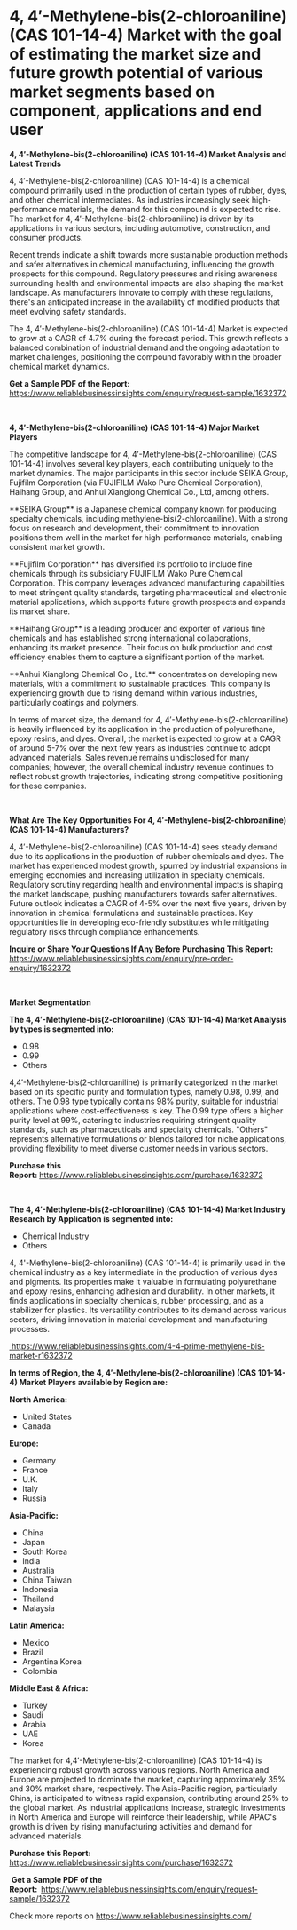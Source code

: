 <p><h1>4, 4′-Methylene-bis(2-chloroaniline) (CAS 101-14-4) Market with the goal of estimating the market size and future growth potential of various market segments based on component, applications and end user</h1></p><p><strong>4, 4′-Methylene-bis(2-chloroaniline) (CAS 101-14-4) Market Analysis and Latest Trends</strong></p>
<p><p>4, 4′-Methylene-bis(2-chloroaniline) (CAS 101-14-4) is a chemical compound primarily used in the production of certain types of rubber, dyes, and other chemical intermediates. As industries increasingly seek high-performance materials, the demand for this compound is expected to rise. The market for 4, 4′-Methylene-bis(2-chloroaniline) is driven by its applications in various sectors, including automotive, construction, and consumer products.</p><p>Recent trends indicate a shift towards more sustainable production methods and safer alternatives in chemical manufacturing, influencing the growth prospects for this compound. Regulatory pressures and rising awareness surrounding health and environmental impacts are also shaping the market landscape. As manufacturers innovate to comply with these regulations, there's an anticipated increase in the availability of modified products that meet evolving safety standards.</p><p>The 4, 4′-Methylene-bis(2-chloroaniline) (CAS 101-14-4) Market is expected to grow at a CAGR of 4.7% during the forecast period. This growth reflects a balanced combination of industrial demand and the ongoing adaptation to market challenges, positioning the compound favorably within the broader chemical market dynamics.</p></p>
<p><strong>Get a Sample PDF of the Report:&nbsp;</strong> <a href="https://www.reliablebusinessinsights.com/enquiry/request-sample/1632372?utm_campaign=2246&utm_medium=2&utm_source=Github&utm_content=ia&utm_term=29032025&utm_id=4-4-methylene-bis2-chloroaniline-cas-101-14-4">https://www.reliablebusinessinsights.com/enquiry/request-sample/1632372</a></p>
<p>&nbsp;</p>
<p><strong>4, 4′-Methylene-bis(2-chloroaniline) (CAS 101-14-4) Major Market Players</strong></p>
<p><p>The competitive landscape for 4, 4′-Methylene-bis(2-chloroaniline) (CAS 101-14-4) involves several key players, each contributing uniquely to the market dynamics. The major participants in this sector include SEIKA Group, Fujifilm Corporation (via FUJIFILM Wako Pure Chemical Corporation), Haihang Group, and Anhui Xianglong Chemical Co., Ltd, among others.</p><p>**SEIKA Group** is a Japanese chemical company known for producing specialty chemicals, including methylene-bis(2-chloroaniline). With a strong focus on research and development, their commitment to innovation positions them well in the market for high-performance materials, enabling consistent market growth.</p><p>**Fujifilm Corporation** has diversified its portfolio to include fine chemicals through its subsidiary FUJIFILM Wako Pure Chemical Corporation. This company leverages advanced manufacturing capabilities to meet stringent quality standards, targeting pharmaceutical and electronic material applications, which supports future growth prospects and expands its market share.</p><p>**Haihang Group** is a leading producer and exporter of various fine chemicals and has established strong international collaborations, enhancing its market presence. Their focus on bulk production and cost efficiency enables them to capture a significant portion of the market.</p><p>**Anhui Xianglong Chemical Co., Ltd.** concentrates on developing new materials, with a commitment to sustainable practices. This company is experiencing growth due to rising demand within various industries, particularly coatings and polymers.</p><p>In terms of market size, the demand for 4, 4′-Methylene-bis(2-chloroaniline) is heavily influenced by its application in the production of polyurethane, epoxy resins, and dyes. Overall, the market is expected to grow at a CAGR of around 5-7% over the next few years as industries continue to adopt advanced materials. Sales revenue remains undisclosed for many companies; however, the overall chemical industry revenue continues to reflect robust growth trajectories, indicating strong competitive positioning for these companies.</p></p>
<p>&nbsp;</p>
<p><strong>What Are The Key Opportunities For 4, 4′-Methylene-bis(2-chloroaniline) (CAS 101-14-4) Manufacturers?</strong></p>
<p><p>4, 4′-Methylene-bis(2-chloroaniline) (CAS 101-14-4) sees steady demand due to its applications in the production of rubber chemicals and dyes. The market has experienced modest growth, spurred by industrial expansions in emerging economies and increasing utilization in specialty chemicals. Regulatory scrutiny regarding health and environmental impacts is shaping the market landscape, pushing manufacturers towards safer alternatives. Future outlook indicates a CAGR of 4-5% over the next five years, driven by innovation in chemical formulations and sustainable practices. Key opportunities lie in developing eco-friendly substitutes while mitigating regulatory risks through compliance enhancements.</p></p>
<p><strong>Inquire or Share Your Questions If Any Before Purchasing This Report:</strong> <a href="https://www.reliablebusinessinsights.com/enquiry/pre-order-enquiry/1632372?utm_campaign=2246&utm_medium=2&utm_source=Github&utm_content=ia&utm_term=29032025&utm_id=4-4-methylene-bis2-chloroaniline-cas-101-14-4">https://www.reliablebusinessinsights.com/enquiry/pre-order-enquiry/1632372</a></p>
<p>&nbsp;</p>
<p><strong>Market Segmentation</strong></p>
<p><strong>The 4, 4′-Methylene-bis(2-chloroaniline) (CAS 101-14-4) Market Analysis by types is segmented into:</strong></p>
<p><ul><li>0.98</li><li>0.99</li><li>Others</li></ul></p>
<p><p>4,4′-Methylene-bis(2-chloroaniline) is primarily categorized in the market based on its specific purity and formulation types, namely 0.98, 0.99, and others. The 0.98 type typically contains 98% purity, suitable for industrial applications where cost-effectiveness is key. The 0.99 type offers a higher purity level at 99%, catering to industries requiring stringent quality standards, such as pharmaceuticals and specialty chemicals. "Others" represents alternative formulations or blends tailored for niche applications, providing flexibility to meet diverse customer needs in various sectors.</p></p>
<p><strong>Purchase this Report:&nbsp;</strong><a href="https://www.reliablebusinessinsights.com/purchase/1632372?utm_campaign=2246&utm_medium=2&utm_source=Github&utm_content=ia&utm_term=29032025&utm_id=4-4-methylene-bis2-chloroaniline-cas-101-14-4">https://www.reliablebusinessinsights.com/purchase/1632372</a></p>
<p>&nbsp;</p>
<p><strong>The 4, 4′-Methylene-bis(2-chloroaniline) (CAS 101-14-4) Market Industry Research by Application is segmented into:</strong></p>
<p><ul><li>Chemical Industry</li><li>Others</li></ul></p>
<p><p>4, 4'-Methylene-bis(2-chloroaniline) (CAS 101-14-4) is primarily used in the chemical industry as a key intermediate in the production of various dyes and pigments. Its properties make it valuable in formulating polyurethane and epoxy resins, enhancing adhesion and durability. In other markets, it finds applications in specialty chemicals, rubber processing, and as a stabilizer for plastics. Its versatility contributes to its demand across various sectors, driving innovation in material development and manufacturing processes.</p></p>
<p><a href="https://www.reliablebusinessinsights.com/4-4-prime-methylene-bis-market-r1632372?utm_campaign=2246&utm_medium=2&utm_source=Github&utm_content=ia&utm_term=29032025&utm_id=4-4-methylene-bis2-chloroaniline-cas-101-14-4">&nbsp;https://www.reliablebusinessinsights.com/4-4-prime-methylene-bis-market-r1632372</a></p>
<p><strong>In terms of Region, the 4, 4′-Methylene-bis(2-chloroaniline) (CAS 101-14-4) Market Players available by Region are:</strong></p>
<p>
    <p> <strong> North America: </strong>
        <ul>
            <li>United States</li>
            <li>Canada</li>
        </ul>
        </p> 
    <p> <strong> Europe: </strong>
        <ul>
            <li>Germany</li>
            <li>France</li>
            <li>U.K.</li>
            <li>Italy</li>
            <li>Russia</li>
        </ul>
        </p> 
    <p> <strong> Asia-Pacific: </strong>
        <ul>
            <li>China</li>
            <li>Japan</li>
            <li>South Korea</li>
            <li>India</li>
            <li>Australia</li>
            <li>China Taiwan</li>
            <li>Indonesia</li>
            <li>Thailand</li>
            <li>Malaysia</li>
        </ul>
        </p> 
    <p> <strong> Latin America: </strong>
        <ul>
            <li>Mexico</li>
            <li>Brazil</li>
            <li>Argentina Korea</li>
            <li>Colombia</li>
        </ul>
        </p> 
    <p> <strong> Middle East & Africa: </strong>
        <ul>
            <li>Turkey</li>
            <li>Saudi</li>
            <li>Arabia</li>
            <li>UAE</li>
            <li>Korea</li>
        </ul>
    </p>
    </p>
<p><p>The market for 4,4′-Methylene-bis(2-chloroaniline) (CAS 101-14-4) is experiencing robust growth across various regions. North America and Europe are projected to dominate the market, capturing approximately 35% and 30% market share, respectively. The Asia-Pacific region, particularly China, is anticipated to witness rapid expansion, contributing around 25% to the global market. As industrial applications increase, strategic investments in North America and Europe will reinforce their leadership, while APAC's growth is driven by rising manufacturing activities and demand for advanced materials.</p></p>
<p><strong>Purchase this Report: </strong><a href="https://www.reliablebusinessinsights.com/purchase/1632372?utm_campaign=2246&utm_medium=2&utm_source=Github&utm_content=ia&utm_term=29032025&utm_id=4-4-methylene-bis2-chloroaniline-cas-101-14-4">https://www.reliablebusinessinsights.com/purchase/1632372</a></p>
<p>&nbsp;<strong>Get a Sample PDF of the Report:&nbsp;&nbsp;</strong><a href="https://www.reliablebusinessinsights.com/enquiry/request-sample/1632372?utm_campaign=2246&utm_medium=2&utm_source=Github&utm_content=ia&utm_term=29032025&utm_id=4-4-methylene-bis2-chloroaniline-cas-101-14-4">https://www.reliablebusinessinsights.com/enquiry/request-sample/1632372</a></p>
<p><strong></strong></p>
<p>Check more reports on <a href="https://www.reliablebusinessinsights.com/?utm_campaign=2246&utm_medium=2&utm_source=Github&utm_content=ia&utm_term=29032025&utm_id=4-4-methylene-bis2-chloroaniline-cas-101-14-4">https://www.reliablebusinessinsights.com/</a></p>